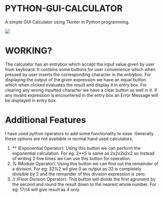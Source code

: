 # PYTHON-GUI-CALCULATOR
A simple GUI Calculator using Tkinter in Python programming.




![](https://github.com/shubham4-9/Codsoft-Internship/blob/main/images/Screenshot%20(37).png)



# WORKING?
The calculator has an entrybox which accept the input value given by user from keyboard. It contains some buttons for user convenience which when pressed by user inserts the corresponding character in the entrybox. For displaying the output of the given expression we have an equal button which when clicked evaluates the result and display it in entry box. For clearing any wrong inputted character we have a clear button as well in it. 
If any invalid expression is encountered in the entry box an Error Message will be displayed in entry box.







# Additional Features
I have used python operators to add some functionality to ease. Generally these options are not available in normal hand used calculators.
1. ** (Exponential Operator): Using this button we can perform the exponential calculation. For eg: 2**5 is same as 2x2x2x2x2 so instead of writing  2 five times we can use this button for operation.
2. % (Module Operator): Using this button we can find out the remainder of a division. For eg: 32%2 wil give 0 as output as 32 is completely divisible by 2 and the remainder of this division expression is zero.
3. // (Floor Division Operator): This button will divide the first agrument by the second and round the result down to the nearest whole number. For eg: 17//4 will give result as 4 only.
